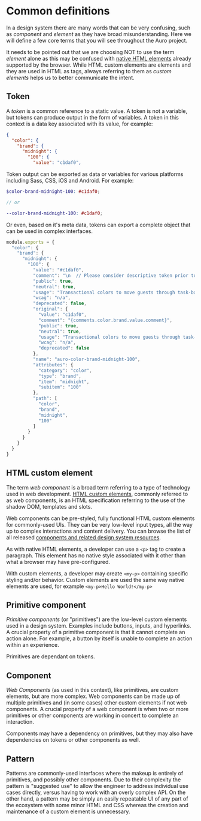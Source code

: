 # Common definitions

In a design system there are many words that can be very confusing, such as _component_ and _element_ as they have broad misunderstanding. Here we will define a few core terms that you will see throughout the Auro project.

It needs to be pointed out that we are choosing NOT to use the term _element_ alone as this may be confused with [native HTML elements](https://developer.mozilla.org/en-US/docs/Web/HTML/Element) already supported by the browser. While HTML custom elements are elements and they are used in HTML as tags, always referring to them as _custom elements_ helps us to better communicate the intent.

## Token

A _token_ is a common reference to a static value. A token is not a variable, but tokens can produce output in the form of variables. A token in this context is a data key associated with its value, for example:

```json
{
  "color": {
    "brand": {
      "midnight": {
        "100": {
          "value": "c1daf0",
```

Token output can be exported as data or variables for various platforms including Sass, CSS, iOS and Android. For example:

```scss
$color-brand-midnight-100: #c1daf0;

// or

--color-brand-midnight-100: #c1daf0;
```

Or even, based on it's meta data, tokens can export a complete object that can be used in complex interfaces.

```js
module.exports = {
  "color": {
    "brand": {
      "midnight": {
        "100": {
          "value": "#c1daf0",
          "comment": "\n  // Please consider descriptive token prior to using brand token",
          "public": true,
          "neutral": true,
          "usage": "Transactional colors to move guests through task-based interactions.",
          "wcag": "n/a",
          "deprecated": false,
          "original": {
            "value": "c1daf0",
            "comment": "{comments.color.brand.value.comment}",
            "public": true,
            "neutral": true,
            "usage": "Transactional colors to move guests through task-based interactions.",
            "wcag": "n/a",
            "deprecated": false
          },
          "name": "auro-color-brand-midnight-100",
          "attributes": {
            "category": "color",
            "type": "brand",
            "item": "midnight",
            "subitem": "100"
          },
          "path": [
            "color",
            "brand",
            "midnight",
            "100"
          ]
        }
      }
    }
  }
}
```

## HTML custom element

The term _web component_ is a broad term referring to a type of technology used in web development. [HTML custom elements](https://developer.mozilla.org/en-US/docs/Web/Web_Components/Using_custom_elements), commonly referred to as web components, is an HTML specification referring to the use of the shadow DOM, templates and slots.

Web components can be pre-styled, fully functional HTML custom elements for commonly-used UIs. They can be very low-level input types, all the way up to complex interactions and content delivery. You can browse the list of all released [components and related design system resources](/component-status).

As with native HTML elements, a developer can use a `<p>` tag to create a paragraph. This element has no native style associated with it other than what a browser may have pre-configured.

With custom elements, a developer may create `<my-p>` containing specific styling and/or behavior. Custom elements are used the same way native elements are used, for example `<my-p>Hello World!</my-p>`

## Primitive component

_Primitive components_ (or "primitives") are the low-level custom elements used in a design system. Examples include buttons, inputs, and hyperlinks. A crucial property of a primitive component is that it cannot complete an action alone. For example, a button by itself is unable to complete an action within an experience.

Primitives are dependant on tokens.

## Component

_Web Components_ (as used in this context), like primitives, are custom elements, but are more complex. Web components can be made up of multiple primitives and (in some cases) other custom elements if not web components. A crucial property of a web component is when two or more primitives or other components are working in concert to complete an interaction.

Components may have a dependency on primitives, but they may also have dependencies on tokens or other components as well.

## Pattern

Patterns are commonly-used interfaces where the makeup is entirely of primitives, and possibly other components. Due to their complexity the pattern is "suggested use" to allow the engineer to address individual use cases directly, versus having to work with an overly complex API. On the other hand, a pattern may be simply an easily repeatable UI of any part of the ecosystem with some minor HTML and CSS whereas the creation and maintenance of a custom element is unnecessary.
